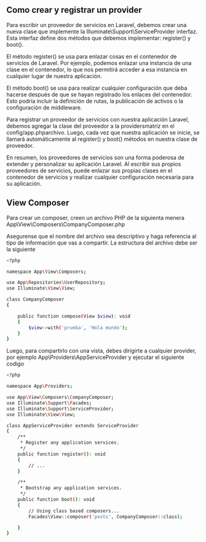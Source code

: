 ## Como crear y registrar un provider

Para escribir un proveedor de servicios en Laravel, debemos crear una nueva clase que implemente la Illuminate\Support\ServiceProvider interfaz. Esta interfaz define dos métodos que debemos implementar: register() y boot().

El método register() se usa para enlazar cosas en el contenedor de servicios de Laravel. Por ejemplo, podemos enlazar una instancia de una clase en el contenedor, lo que nos permitirá acceder a esa instancia en cualquier lugar de nuestra aplicación.

El método boot() se usa para realizar cualquier configuración que deba hacerse después de que se hayan registrado los enlaces del contenedor. Esto podría incluir la definición de rutas, la publicación de activos o la configuración de middleware.

Para registrar un proveedor de servicios con nuestra aplicación Laravel, debemos agregar la clase del proveedor a la providersmatriz en el config/app.phparchivo. Luego, cada vez que nuestra aplicación se inicie, se llamará automáticamente al register() y boot() métodos en nuestra clase de proveedor.

En resumen, los proveedores de servicios son una forma poderosa de extender y personalizar su aplicación Laravel. Al escribir sus propios proveedores de servicios, puede enlazar sus propias clases en el contenedor de servicios y realizar cualquier configuración necesaria para su aplicación.

## View Composer

Para crear un composer, creen un archivo PHP de la siguienta menera App\View\Composers\CompanyComposer.php

Asegurense que el nombre del archivo sea descriptivo y haga referencia al tipo de información que vas a compartir. La estructura del archivo debe ser la siguiente

```bash
<?php

namespace App\View\Composers;

use App\Repositories\UserRepository;
use Illuminate\View\View;

class CompanyComposer
{

    public function compose(View $view): void
    {
        $view->with('prueba', 'Hola mundo');
    }
}
```

Luego, para compartirlo con una vista, debes dirigirte a cualquier provider, por ejemplo App\Providers\AppServiceProvider y ejecutar el siguiente codigo

```bash
<?php

namespace App\Providers;

use App\View\Composers\CompanyComposer;
use Illuminate\Support\Facades;
use Illuminate\Support\ServiceProvider;
use Illuminate\View\View;

class AppServiceProvider extends ServiceProvider
{
    /**
     * Register any application services.
     */
    public function register(): void
    {
        // ...
    }

    /**
     * Bootstrap any application services.
     */
    public function boot(): void
    {
        // Using class based composers...
        Facades\View::composer('posts', CompanyComposer::class);

    }
}
```
